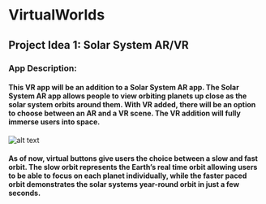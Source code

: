 # VirtualWorlds

## Project Idea 1: Solar System AR/VR

### App Description:

#### This VR app will be an addition to a Solar System AR app. The Solar System AR app allows people to view orbiting planets up close as the solar system orbits around them. With VR added, there will be an option to choose between an AR and a VR scene. The VR addition will fully immerse users into space.

![alt text]()

#### As of now, virtual buttons give users the choice between a slow and fast orbit. The slow orbit represents the Earth’s real time orbit allowing users to be able to focus on each planet individually, while the faster paced orbit demonstrates the solar systems year-round orbit in just a few seconds.
